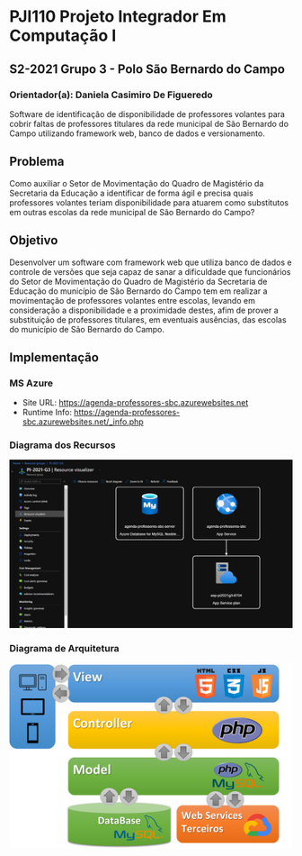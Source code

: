 # PJI110 Projeto Integrador Em Computação I 
## S2-2021 Grupo 3 - Polo São Bernardo do Campo 
### Orientador(a): Daniela Casimiro De Figueredo
Software de identificação de disponibilidade de professores volantes para cobrir faltas de professores titulares da rede municipal de São Bernardo do Campo utilizando framework web, banco de dados e versionamento.

## Problema
Como auxiliar o Setor de Movimentação do Quadro de Magistério da Secretaria da Educação a identificar de forma ágil e precisa quais professores volantes teriam disponibilidade para atuarem como substitutos em outras escolas da rede municipal de São Bernardo do Campo?

## Objetivo
Desenvolver um software com framework web que utiliza banco de dados e controle de versões que seja capaz de sanar a dificuldade que funcionários do Setor de Movimentação do Quadro de Magistério da Secretaria de Educação do município de São Bernardo do Campo tem em realizar a movimentação de professores volantes entre escolas, levando em consideração a disponibilidade e a proximidade destes, afim de prover a substituição de professores titulares, em eventuais ausências, das escolas do município de São Bernardo do Campo.

## Implementação
### MS Azure
 - Site URL: https://agenda-professores-sbc.azurewebsites.net
 - Runtime Info: https://agenda-professores-sbc.azurewebsites.net/_info.php

### Diagrama dos Recursos
![plot](./docs/azure-print-3.jpeg)

### Diagrama de Arquitetura
![plot](./docs/diagrama-1.png)

